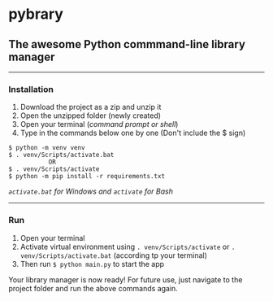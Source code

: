 # pybrary

## The awesome Python commmand-line library manager

---

### Installation

1. Download the project as a zip and unzip it
2. Open the unzipped folder (newly created)
3. Open your terminal (_command prompt or shell_)
4. Type in the commands below one by one (Don't include the $ sign)

```
$ python -m venv venv
$ . venv/Scripts/activate.bat
           OR
$ . venv/Scripts/activate
$ python -m pip install -r requirements.txt
```

_`activate.bat` for Windows and `activate` for Bash_

---

### Run

1. Open your terminal
2. Activate virtual environment using `. venv/Scripts/activate` or `. venv/Scripts/activate.bat` (according tp your terminal)
3. Then run `$ python main.py` to start the app

Your library manager is now ready! For future use, just navigate to the project folder and run the above commands again.
